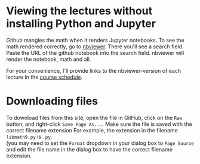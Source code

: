 # Viewing the lectures without installing Python and Jupyter

Github mangles the math when it renders Jupyter notebooks.
To see the math rendered correctly, go to
[nbviewer](http://nbviewer.jupyter.org/).
There you'll see a search field. Paste
the URL of the github notebook into the search field.
nbviewer will render the notebook, math and all.

For your convenience, I'll provide links to the nbviewer-version of each 
lecture in the [course schedule](../README.md#schedule). 

# Downloading files 

To download files from this site, 
open the file in GitHub, 
click on the `Raw` button, 
and right-click `Save Page As...`.
Make sure the file is saved with the correct filename extension 
For example, the extension in the filename `libmath9.py` is `.py`.  
(you may need to set the `Format` dropdown in your dialog box to 
`Page Source` and edit the file name in the dialog box 
to have the correct filename extension. 
